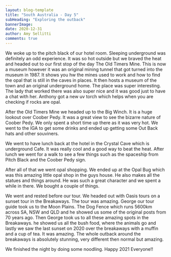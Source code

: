 ```yaml
---
layout: blog-template
title: "South Australia - Day 5"
subHeading: "Exploring the outback"
bannerImage: 
date: 2020-12-31
author: Amy Sellitti
comments: true
---
```


We woke up to the pitch black of our hotel room. Sleeping underground was definitely an odd experience. It was so hot outside but we braved the heat and headed out to our first stop of the day The Old Timers Mine. This is now a museum however it was an original mining tunnel that got turned into the museum in 1987. It shows you hw the mines used to work and how to find the opal that is still in the caves in places. It then hosts a museum of the town and an original underground home. The place was super interesting. The lady that worked there was also super nice and it was good just to have a chat with her. Anthony got a new uv torch which helps when you are checking if rocks are opal. 



After the Old Timers Mine we headed up to the Big Winch. It is a huge lookout over Coober Pedy. It was a great view to see the bizarre nature of Coober Pedy. We only spent a short time up there as it was very hot. We went to the IGA to get some drinks and ended up getting some Out Back hats and other souviners.


We went to have lunch back at the hotel in the Crystal Cave which is underground Cafe. It was really cool and a good way to beat the heat. After lunch we went for a walk to see a few things such as the spaceship from Pitch Black and the Coober Pedy sign. 


After all of that we went opal shopping. We ended up at the Opal Bug which was this amazing little opal shop in the guys house. He also makes all the statues and things around. He was such a great character and we spent a while in there. We bought a couple of things.

We went and rested before our tour. We headed out with Oasis tours on a sunset tour in the Breakaways. The tour was amazing. George our tour guide took us to the Moon Plains. The Dog Fence which runs 5600km across SA, NSW and QLD and he showed us some of the original posts from 70 years ago. Then George took us to all these amazing spots in the Breakaways. he showed us all the bush food, where the animals go and lastly we saw the last sunset on 2020 over the breakaways with a muffin and a cup of tea. It was amazing. The whole outback around the breakaways is absolutely stunning, very different then normal but amazing. 

We finished the night by doing some noodling. Happy 2021 Everyone!!
<div class="center-image"><img src="" /></div>
<div class="center-image"><img src="" /></div>
<div class="center-image"><img src="" /></div>
<div class="center-image"><img src="" /></div>
<div class="center-image"><img src="" /></div>
<div class="center-image"><img src="" /></div>
<div class="center-image"><img src="" /></div>
<div class="center-image"><img src="" /></div>
<div class="center-image"><img src="" /></div>
<div class="center-image"><img src="" /></div>
<div class="center-image"><img src="" /></div>
<div class="center-image"><img src="" /></div>
<div class="center-image"><img src="" /></div>
<div class="center-image"><img src="" /></div>
<div class="center-image"><img src="" /></div>
